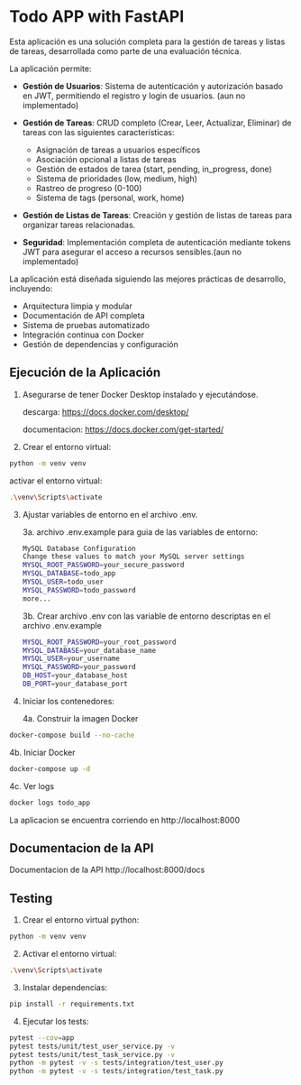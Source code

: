 # Todo APP with FastAPI

Esta aplicación es una solución completa para la gestión de tareas y listas de tareas, desarrollada como parte de una evaluación técnica. 

La aplicación permite:

- **Gestión de Usuarios**: Sistema de autenticación y autorización basado en JWT, permitiendo el registro y login de usuarios. (aun no implementado)

- **Gestión de Tareas**: CRUD completo (Crear, Leer, Actualizar, Eliminar) de tareas con las siguientes características:
  - Asignación de tareas a usuarios específicos
  - Asociación opcional a listas de tareas
  - Gestión de estados de tarea (start, pending, in_progress, done)
  - Sistema de prioridades (low, medium, high)
  - Rastreo de progreso (0-100)
  - Sistema de tags (personal, work, home)
- **Gestión de Listas de Tareas**: Creación y gestión de listas de tareas para organizar tareas relacionadas.
- **Seguridad**: Implementación completa de autenticación mediante tokens JWT para asegurar el acceso a recursos sensibles.(aun no implementado)

La aplicación está diseñada siguiendo las mejores prácticas de desarrollo, incluyendo:
- Arquitectura limpia y modular
- Documentación de API completa
- Sistema de pruebas automatizado
- Integración continua con Docker
- Gestión de dependencias y configuración


## Ejecución de la Aplicación

1. Asegurarse de tener Docker Desktop instalado y ejecutándose.

   descarga: https://docs.docker.com/desktop/  

   documentacion: https://docs.docker.com/get-started/ 

2. Crear el entorno virtual:
```bash
python -m venv venv
```
activar el entorno virtual:
```bash
.\venv\Scripts\activate
``` 


3. Ajustar variables de entorno en el archivo .env.

   3a. archivo .env.example para guia de las variables de entorno:
   ```bash
   MySQL Database Configuration
   Change these values to match your MySQL server settings
   MYSQL_ROOT_PASSWORD=your_secure_password
   MYSQL_DATABASE=todo_app
   MYSQL_USER=todo_user
   MYSQL_PASSWORD=todo_password
   more...
   ```

   3b. Crear archivo .env con las variable de entorno descriptas en el archivo .env.example
   ```bash
   MYSQL_ROOT_PASSWORD=your_root_password
   MYSQL_DATABASE=your_database_name
   MYSQL_USER=your_username
   MYSQL_PASSWORD=your_password
   DB_HOST=your_database_host
   DB_PORT=your_database_port
   ```

4. Iniciar los contenedores:

   4a. Construir la imagen Docker

```bash
docker-compose build --no-cache
```

   4b. Iniciar Docker

```bash
docker-compose up -d
```

   4c. Ver logs

```bash
docker logs todo_app
```
La aplicacion se encuentra corriendo en http://localhost:8000


## Documentacion de la API
Documentacion de la API http://localhost:8000/docs

## Testing

1. Crear el entorno virtual python:
```bash
python -m venv venv
```
2. Activar el entorno virtual:
```bash
.\venv\Scripts\activate
```
3. Instalar dependencias:
```bash
pip install -r requirements.txt
```

4. Ejecutar los tests:
```bash
pytest --cov=app
pytest tests/unit/test_user_service.py -v
pytest tests/unit/test_task_service.py -v
python -m pytest -v -s tests/integration/test_user.py
python -m pytest -v -s tests/integration/test_task.py
```

